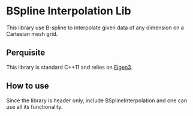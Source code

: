 # BSpline Interpolation Lib

This library use B-spline to interpolate given data of any dimension on a Cartesian mesh grid.

## Perquisite

This library is standard C++11 and relies on [Eigen3](https://eigen.tuxfamily.org/).

## How to use

Since the library is header only, include BSplineInterpolation and one can use all its functionality.
